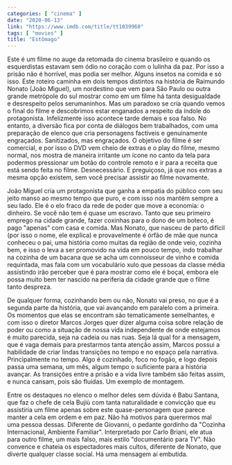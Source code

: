 ```yaml
---
categories: [ "cinema" ]
date: "2020-06-13"
link: "https://www.imdb.com/title/tt1039960"
tags: [ "movies" ]
title: "Estômago"
---
```

Este é um filme no auge da retomada do cinema brasileiro e quando os esquerdistas estavam sem ódio no coração com o lulinha da paz. Por isso a prisão não é horrível, mas podia ser melhor. Alguns insetos na comida e só isso. Este roteiro caminha em dois tempos distintos na história de Raimundo Nonato (João Miguel), um nordestino que vem para São Paulo ou outra grande metrópole do sul mostrar como em um filme há tanta desigualdade e desrespeito pelos serumaninhos. Mas um paradoxo se cria quando vemos o final do filme e descobrimos estar enganados a respeito da índole do protagonista. Infelizmente isso acontece tarde demais e soa falso. No entanto, a diversão fica por conta de diálogos bem trabalhados, com uma preparação de elenco que cria personagens factíveis e genuinamente engraçados. Sanitizados, mas engraçados. O objetivo do filme é ser comercial, e por isso o DVD vem cheio de extras e o play do filme, mesmo normal, nos mostra de maneira irritante um ícone no canto da tela para podermos pressionar um botão do controle remoto e ir para a receita que está sendo feita no filme. Desnecessário. E preguiçoso, já que nos extras a mesma opção existem, sem você precisar assistir ao filme novamente.

João Miguel cria um protagonista que ganha a empatia do público com seu jeito manso ao mesmo tempo que puro, e com isso nos mantém sempre a seu lado. Ele é o elo fraco da rede de poder que move a economia: o dinheiro. Se você não tem é quase um escravo. Tanto que seu primeiro emprego na cidade grande, fazer coxinhas para o dono de um boteco, é pago "apenas" com casa e comida. Mas Nonato, que nasceu de parto difícil (por isso o nome, ele explica) e provavelmente é órfão de mãe que nunca conheceu o pai, uma história como muitas da região de onde veio, cozinha bem, e isso o leva a ser promovido na vida em pouco tempo, indo trabalhar na cozinha de um bacana que se acha um connoisseur de vinho e comida requintada, mas fala com um vocabulário xulo que pessoas da classe média assistindo irão perceber que é para mostrar como ele é boçal, embora ele possa muito bem ter nascido na periferia da cidade grande que o filme tanto despreza.

De qualquer forma, cozinhando bem ou não, Nonato vai preso, no que é a segunda parte da história, que vai avançando em paralelo com a primeira. Os momentos que elas se encontram são tematicamente semelhantes, e com isso o diretor Marcos Jorges quer dizer alguma coisa sobre relação de poder ou como a situação de nossa vida independente de onde estejamos é muito parecida, seja na cadeia ou nas ruas. Seja lá qual for a mensagem, que é vaga demais para prestarmos tanta atenção assim, Marcos possui a habilidade de criar lindas transições no tempo e no espaço pela narrativa. Principalmente no tempo. Algo é cozinhado, foco no fogão, e logo depois passa uma semana, um mês, algum tempo o suficiente para a história avançar. As transições entre a prisão e a vida livre também são feitas assim, e nunca cansam, pois são fluidas. Um exemplo de montagem.

Entre os destaques no elenco o melhor deles sem dúvida é Babu Santana, que faz o chefe de cela Bujiù com tanta naturalidade e convicção que eu assistiria um filme apenas sobre este quase-personagem que parece manter a cela em ordem e em paz. Não há motivos para querermos mal uma pessoa dessas. Diferente de Giovanni, o pedante gordinho da "Cozinha Internacional, Ambiente Familiar". Interpretado por Carlo Briani, ele atua para outro filme, um mais falso, mais estilo "documentário para TV". Não convence e chateia os espectadores mais cultos, diferente de Nonato, que diverte qualquer classe social. Há uma mensagem aí embutida.
